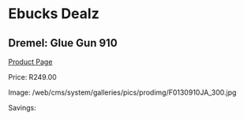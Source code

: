 
# Ebucks Dealz
## Dremel: Glue Gun 910
[Product Page](https://www.ebucks.com/web/shop/productSelected.do?prodId=483404477&catId=370101825)

Price: R249.00

Image: /web/cms/system/galleries/pics/prodimg/F0130910JA_300.jpg

Savings: 


	